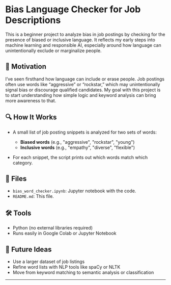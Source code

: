 
# Bias Language Checker for Job Descriptions

This is a beginner project to analyze bias in job postings by checking for the presence of biased or inclusive language. It reflects my early steps into machine learning and responsible AI, especially around how language can unintentionally exclude or marginalize people.

## 🧠 Motivation

I’ve seen firsthand how language can include or erase people. Job postings often use words like “aggressive” or “rockstar,” which may unintentionally signal bias or discourage qualified candidates. My goal with this project is to start understanding how simple logic and keyword analysis can bring more awareness to that.

## 🔍 How It Works

- A small list of job posting snippets is analyzed for two sets of words:
  - **Biased words** (e.g., "aggressive", "rockstar", "young")
  - **Inclusive words** (e.g., "empathy", "diverse", "flexible")

- For each snippet, the script prints out which words match which category.

## 📂 Files

- `bias_word_checker.ipynb`: Jupyter notebook with the code.
- `README.md`: This file.

## 🛠️ Tools

- Python (no external libraries required)
- Runs easily in Google Colab or Jupyter Notebook

## 🌱 Future Ideas

- Use a larger dataset of job listings
- Refine word lists with NLP tools like spaCy or NLTK
- Move from keyword matching to semantic analysis or classification

---


